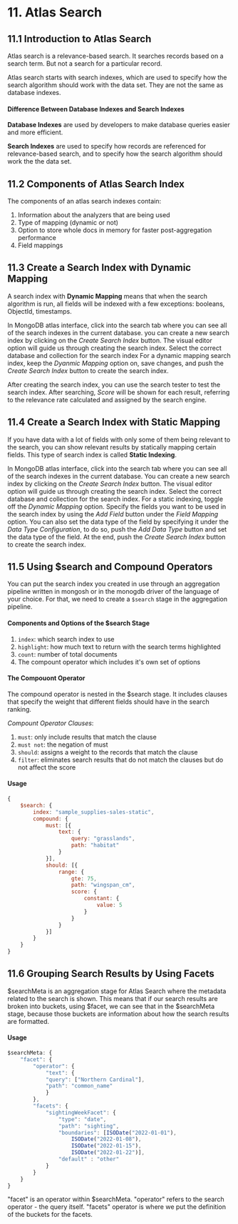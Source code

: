 # 11. Atlas Search

## 11.1 Introduction to Atlas Search

Atlas search is a relevance-based search.
It searches records based on a search term. But not a search for a particular record.

Atlas search starts with search indexes, which are used to specify how the search algorithm should work with the data set. They are not the same as database indexes.

#### Difference Between Database Indexes and Search Indexes

**Database Indexes** are used by developers to make database queries easier and more efficient.

**Search Indexes** are used to specify how records are referenced for relevance-based search, and to specify how the search algorithm should work the the data set.

## 11.2 Components of Atlas Search Index

The components of an atlas search indexes contain:

1. Information about the analyzers that are being used
2. Type of mapping (dynamic or not)
3. Option to store whole docs in memory for faster post-aggregation performance
4. Field mappings

## 11.3 Create a Search Index with Dynamic Mapping

A search index with **Dynamic Mapping** means that when the search algorithm is run, all fields will be indexed with a few exceptions: booleans, ObjectId, timestamps.

In MongoDB atlas interface, click into the search tab where you can see all of the search indexes in the current database. you can create a new search index by clicking on the _Create Search Index_ button. The visual editor option will guide us through creating the search index. Select the correct database and collection for the search index
For a dynamic mapping search index, keep the _Dyanmic Mapping_ option on, save changes, and push the _Create Search Index_ button to create the search index.

After creating the search index, you can use the search tester to test the search index. After searching, _Score_ will be shown for each result, referring to the relevance rate calculated and assigned by the search engine.

## 11.4 Create a Search Index with Static Mapping

If you have data with a lot of fields with only some of them being relevant to the search, you can show relevant results by statically mapping certain fields. This type of search index is called **Static Indexing**.

In MongoDB atlas interface, click into the search tab where you can see all of the search indexes in the current database. You can create a new search index by clicking on the _Create Search Index_ button. The visual editor option will guide us through creating the search index. Select the correct database and collection for the search index.
For a static indexing, toggle off the _Dynamic Mapping_ option. Specify the fields you want to be used in the search index by using the _Add Field_ button under the _Field Mapping_ option. You can also set the data type of the field by specifying it under the _Data Type Configuration_, to do so, push the _Add Data Type_ button and set the data type of the field. At the end, push the _Create Search Index_ button to create the search index.

## 11.5 Using $search and Compound Operators

You can put the search index you created in use through an aggregation pipeline written in mongosh or in the monogdb driver of the language of your choice. For that, we need to create a `$search` stage in the aggregation pipeline.

#### Components and Options of the $search Stage

1. `index`: which search index to use
2. `highlight`: how much text to return with the search terms highlighted
3. `count`: number of total documents
4. The compount operator which includes it's own set of options

#### The Compouont Operator

The compound operator is nested in the $search stage. It includes clauses that specify the weight that different fields should have in the search ranking.

_Compount Operator Clauses_:

1. `must`: only include results that match the clause
2. `must not`: the negation of must
3. `should`: assigns a weight to the records that match the clause
4. `filter`: eliminates search results that do not match the clauses but do not affect the score

#### Usage

```js
{
    $search: {
        index: "sample_supplies-sales-static",
        compound: {
            must: [{
                text: {
                    query: "grasslands",
                    path: "habitat"
                }
            }],
            should: [{
                range: {
                    gte: 75,
                    path: "wingspan_cm",
                    score: {
                        constant: {
                            value: 5
                        }
                    }
                }
            }]
        }
    }
}
```

## 11.6 Grouping Search Results by Using Facets

$searchMeta is an aggregation stage for Atlas Search where the metadata related to the search is shown. This means that if our search results are broken into buckets, using $facet, we can see that in the $searchMeta stage, because those buckets are information about how the search results are formatted.

#### Usage

```js
$searchMeta: {
    "facet": {
        "operator": {
            "text": {
            "query": ["Northern Cardinal"],
            "path": "common_name"
            }
        },
        "facets": {
            "sightingWeekFacet": {
                "type": "date",
                "path": "sighting",
                "boundaries": [ISODate("2022-01-01"),
                    ISODate("2022-01-08"),
                    ISODate("2022-01-15"),
                    ISODate("2022-01-22")],
                "default" : "other"
            }
        }
    }
}
```

"facet" is an operator within $searchMeta. "operator" refers to the search operator - the query itself. "facets" operator is where we put the definition of the buckets for the facets.
